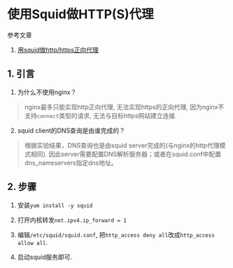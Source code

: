 # 使用Squid做HTTP(S)代理

参考文章

1. [用squid做http/https正向代理](https://www.cnblogs.com/echo1937/p/6728461.html)

## 1. 引言

1. 为什么不使用nginx？

> nginx最多只能实现http正向代理, 无法实现https的正向代理, 因为nginx不支持`connect`类型的请求, 无法与目标https网站建立连接.

2. squid client的DNS查询是由谁完成的？

> 根据实验结果，DNS查询也是由squid server完成的(与nginx的http代理模式相同). 因此server需要配置DNS解析服务器；或者在squid.conf中配置dns_nameservers指定dns地址。

## 2. 步骤

1. 安装`yum install -y squid`

2. 打开内核转发`net.ipv4.ip_forward = 1`

3. 编辑`/etc/squid/squid.conf`, 把`http_access deny all`改成`http_access allow all`.

4. 启动squid服务即可.